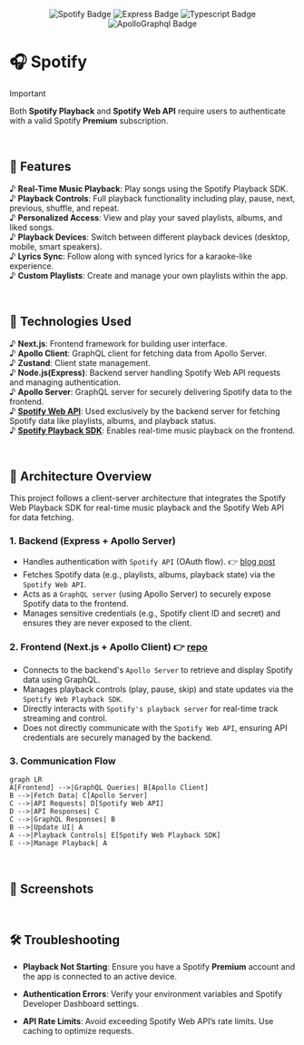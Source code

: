 <p align="center">

<img src="https://img.shields.io/badge/Spotify-1ED760?style=for-the-badge&logo=spotify&logoColor=white" alt="Spotify Badge">
<img src="https://img.shields.io/badge/express-000000?style=for-the-badge&logo=express&logoColor=white" alt="Express Badge">
<img src="https://img.shields.io/badge/typescript-%23007ACC.svg?style=for-the-badge&logo=typescript&logoColor=white" alt="Typescript Badge">
<img src="https://img.shields.io/badge/apollographql-311C87?style=for-the-badge&logo=apollographql&logoColor=white" alt="ApolloGraphql Badge">

</p>

# 🎧 Spotify

> [!IMPORTANT]  
> Both **Spotify Playback** and **Spotify Web API** require users to authenticate with a valid Spotify **Premium** subscription.

<br />

## 🎹 Features

♪ **Real-Time Music Playback**: Play songs using the Spotify Playback SDK.  
♪ **Playback Controls**: Full playback functionality including play, pause, next, previous, shuffle, and repeat.  
♪ **Personalized Access**: View and play your saved playlists, albums, and liked songs.  
♪ **Playback Devices**: Switch between different playback devices (desktop, mobile, smart speakers).  
♪ **Lyrics Sync**: Follow along with synced lyrics for a karaoke-like experience.  
♪ **Custom Playlists**: Create and manage your own playlists within the app.

<br />

## 🎸 Technologies Used

♪ **Next.js**: Frontend framework for building user interface.  
♪ **Apollo Client**: GraphQL client for fetching data from Apollo Server.  
♪ **Zustand**: Client state management.  
♪ **Node.js(Express)**: Backend server handling Spotify Web API requests and managing authentication.  
♪ **Apollo Server**: GraphQL server for securely delivering Spotify data to the frontend.  
♪ [**Spotify Web API**](https://developer.spotify.com/documentation/web-api): Used exclusively by the backend server for fetching Spotify data like playlists, albums, and playback status.  
♪ [**Spotify Playback SDK**](https://developer.spotify.com/documentation/web-playback-sdk): Enables real-time music playback on the frontend.

<br />

## 🥁 Architecture Overview

This project follows a client-server architecture that integrates the Spotify Web Playback SDK for real-time music playback and the Spotify Web API for data fetching.

### 1. Backend (Express + Apollo Server)

- Handles authentication with `Spotify API` (OAuth flow). 👉 [blog post](https://hwanheejung.tistory.com/65)
- Fetches Spotify data (e.g., playlists, albums, playback state) via the `Spotify Web API`.
- Acts as a `GraphQL server` (using Apollo Server) to securely expose Spotify data to the frontend.
- Manages sensitive credentials (e.g., Spotify client ID and secret) and ensures they are never exposed to the client.

### 2. Frontend (Next.js + Apollo Client) 👉 [repo](https://github.com/hwanheejung/Spotify-LT-Client)

- Connects to the backend's `Apollo Server` to retrieve and display Spotify data using GraphQL.
- Manages playback controls (play, pause, skip) and state updates via the `Spotify Web Playback SDK`.
- Directly interacts with `Spotify's playback server` for real-time track streaming and control.
- Does not directly communicate with the `Spotify Web API`, ensuring API credentials are securely managed by the backend.

### 3. Communication Flow

```mermaid
graph LR
A[Frontend] -->|GraphQL Queries| B[Apollo Client]
B -->|Fetch Data| C[Apollo Server]
C -->|API Requests| D[Spotify Web API]
D -->|API Responses| C
C -->|GraphQL Responses| B
B -->|Update UI| A
A -->|Playback Controls| E[Spotify Web Playback SDK]
E -->|Manage Playback| A
```

<br />

## 📸 Screenshots

<br />

## 🛠️ Troubleshooting

- **Playback Not Starting**: Ensure you have a Spotify **Premium** account and the app is connected to an active device.

- **Authentication Errors**: Verify your environment variables and Spotify Developer Dashboard settings.

- **API Rate Limits**: Avoid exceeding Spotify Web API’s rate limits. Use caching to optimize requests.
